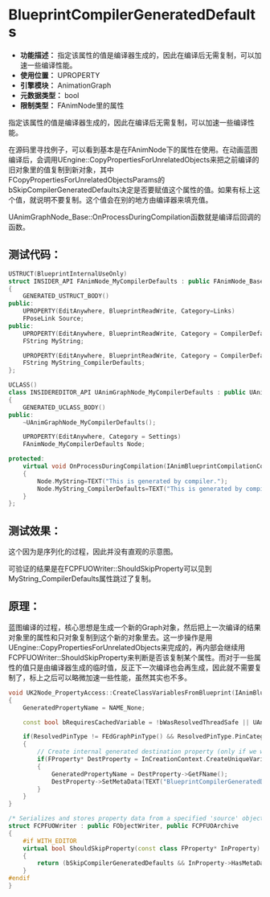 ﻿# BlueprintCompilerGeneratedDefaults

- **功能描述：** 指定该属性的值是编译器生成的，因此在编译后无需复制，可以加速一些编译性能。
- **使用位置：** UPROPERTY
- **引擎模块：** AnimationGraph
- **元数据类型：** bool
- **限制类型：** FAnimNode里的属性

指定该属性的值是编译器生成的，因此在编译后无需复制，可以加速一些编译性能。

在源码里寻找例子，可以看到基本是在FAnimNode下的属性在使用。在动画蓝图编译后，会调用UEngine::CopyPropertiesForUnrelatedObjects来把之前编译的旧对象里的值复制到新对象，其中FCopyPropertiesForUnrelatedObjectsParams的bSkipCompilerGeneratedDefaults决定是否要赋值这个属性的值。如果有标上这个值，就说明不要复制。这个值会在别的地方由编译器来填充值。

UAnimGraphNode_Base::OnProcessDuringCompilation函数就是编译后回调的函数。

## 测试代码：

```cpp
USTRUCT(BlueprintInternalUseOnly)
struct INSIDER_API FAnimNode_MyCompilerDefaults : public FAnimNode_Base
{
	GENERATED_USTRUCT_BODY()
public:
	UPROPERTY(EditAnywhere, BlueprintReadWrite, Category=Links)
	FPoseLink Source;
public:
	UPROPERTY(EditAnywhere, BlueprintReadWrite, Category = CompilerDefaultsTest)
	FString MyString;

	UPROPERTY(EditAnywhere, BlueprintReadWrite, Category = CompilerDefaultsTest, meta = (BlueprintCompilerGeneratedDefaults))
	FString MyString_CompilerDefaults;
};

UCLASS()
class INSIDEREDITOR_API UAnimGraphNode_MyCompilerDefaults : public UAnimGraphNode_Base
{
	GENERATED_UCLASS_BODY()
public:
	~UAnimGraphNode_MyCompilerDefaults();

	UPROPERTY(EditAnywhere, Category = Settings)
	FAnimNode_MyCompilerDefaults Node;

protected:
	virtual void OnProcessDuringCompilation(IAnimBlueprintCompilationContext& InCompilationContext, IAnimBlueprintGeneratedClassCompiledData& OutCompiledData)
	{
		Node.MyString=TEXT("This is generated by compiler.");
		Node.MyString_CompilerDefaults=TEXT("This is generated by compiler.");
	}
};

```

## 测试效果：

这个因为是序列化的过程，因此并没有直观的示意图。

可验证的结果是在FCPFUOWriter::ShouldSkipProperty可以见到MyString_CompilerDefaults属性跳过了复制。

## 原理：

蓝图编译的过程，核心思想是生成一个新的Graph对象，然后把上一次编译的结果对象里的属性和只对象复制到这个新的对象里去。这一步操作是用UEngine::CopyPropertiesForUnrelatedObjects来完成的，再内部会继续用FCPFUOWriter::ShouldSkipProperty来判断是否该复制某个属性。而对于一些属性的值只是由编译器生成的临时值，反正下一次编译也会再生成，因此就不需要复制了，标上之后可以略微加速一些性能，虽然其实也不多。

```cpp
void UK2Node_PropertyAccess::CreateClassVariablesFromBlueprint(IAnimBlueprintVariableCreationContext& InCreationContext)
{
	GeneratedPropertyName = NAME_None;

	const bool bRequiresCachedVariable = !bWasResolvedThreadSafe || UAnimBlueprintExtension_PropertyAccess::ContextRequiresCachedVariable(ContextId);

	if(ResolvedPinType != FEdGraphPinType() && ResolvedPinType.PinCategory != UEdGraphSchema_K2::PC_Wildcard && bRequiresCachedVariable)
	{
		// Create internal generated destination property (only if we were not identified as thread safe)
		if(FProperty* DestProperty = InCreationContext.CreateUniqueVariable(this, ResolvedPinType))
		{
			GeneratedPropertyName = DestProperty->GetFName();
			DestProperty->SetMetaData(TEXT("BlueprintCompilerGeneratedDefaults"), TEXT("true"));
		}
	}
}

/* Serializes and stores property data from a specified 'source' object. Only stores data compatible with a target destination object. */
struct FCPFUOWriter : public FObjectWriter, public FCPFUOArchive
{
	#if WITH_EDITOR
	virtual bool ShouldSkipProperty(const class FProperty* InProperty) const override
	{
		return (bSkipCompilerGeneratedDefaults && InProperty->HasMetaData(BlueprintCompilerGeneratedDefaultsName));
	}
#endif
}
```